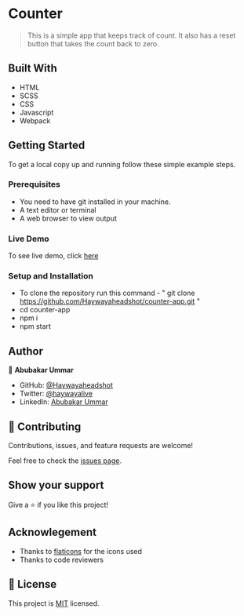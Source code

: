 # Counter

> This is a simple app that keeps track of count. It also has a reset button that takes the count back to zero.


## Built With

- HTML
- SCSS
- CSS
- Javascript
- Webpack


## Getting Started


To get a local copy up and running follow these simple example steps.

### Prerequisites
- You need to have git installed in your machine.
- A text editor or terminal
- A web browser to view output

### Live Demo

To see live demo, click [here](https://haywayaheadshot.github.io/counter-app/)

### Setup and Installation
- To clone the repository run this command - " git clone https://github.com/Haywayaheadshot/counter-app.git "
- cd counter-app
- npm i
- npm start

## Author

👤 **Abubakar Ummar**

- GitHub: [@Haywayaheadshot](https://github.com/Haywayaheadshot)
- Twitter: [@haywayalive](https://twitter.com/haywayalive)
- LinkedIn: [Abubakar Ummar](https://linkedin.com/in/abubakar-ummar-4b6643245)


## 🤝 Contributing

Contributions, issues, and feature requests are welcome!

Feel free to check the [issues page](../../issues/).

## Show your support

Give a ⭐️ if you like this project!

## Acknowlegement
- Thanks to [flaticons](https://www.flaticon.com/) for the icons used
- Thanks to code reviewers

## 📝 License

This project is [MIT](./LICENSE) licensed.
